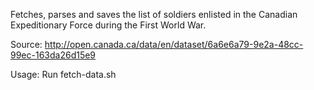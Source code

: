 Fetches, parses and saves the list of soldiers enlisted in the Canadian Expeditionary
Force during the First World War.

Source: http://open.canada.ca/data/en/dataset/6a6e6a79-9e2a-48cc-99ec-163da26d15e9

Usage: Run fetch-data.sh